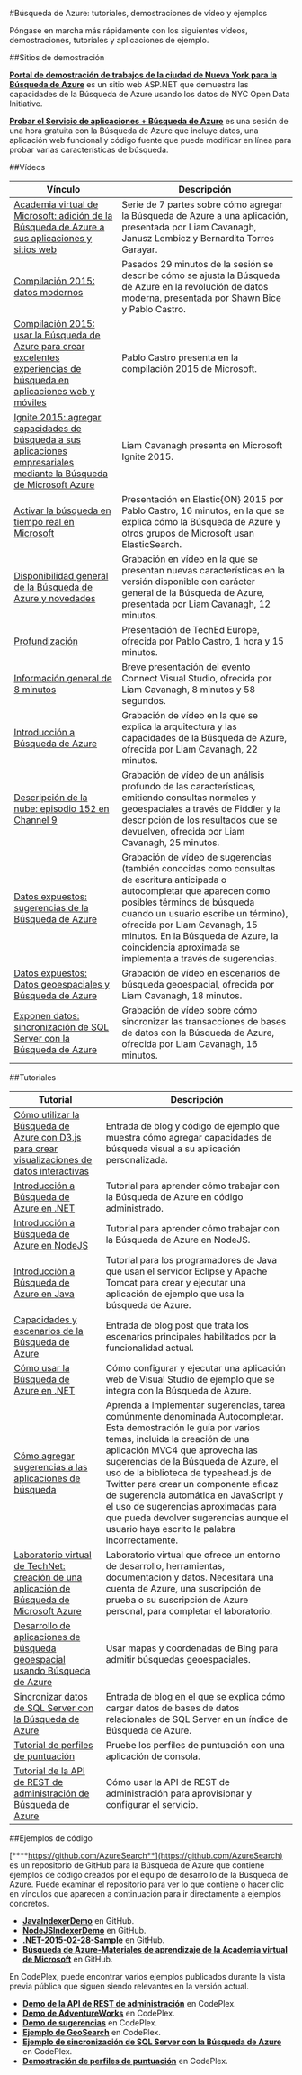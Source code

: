 <properties
	pageTitle="Vídeos, ejemplos y tutoriales en la Búsqueda de Azure"
	description="Busque todos los vídeos, ejemplos, demostraciones y tutoriales creados para la Búsqueda de Azure en una lista central."
	services="search"
	documentationCenter=""
	authors="HeidiSteen"
	manager="mblythe"
	editor=""
    tags="azure-portal"/>

<tags
	ms.service="search"
	ms.devlang="NA"
	ms.workload="search"
	ms.topic="article" 
	ms.tgt_pltfrm="na"
	ms.date="08/19/2015"
	ms.author="heidist"/>

#Búsqueda de Azure: tutoriales, demostraciones de vídeo y ejemplos

Póngase en marcha más rápidamente con los siguientes vídeos, demostraciones, tutoriales y aplicaciones de ejemplo.

##Sitios de demostración

[**Portal de demostración de trabajos de la ciudad de Nueva York para la Búsqueda de Azure**](http://aka.ms/azjobsdemo) es un sitio web ASP.NET que demuestra las capacidades de la Búsqueda de Azure usando los datos de NYC Open Data Initiative.

[**Probar el Servicio de aplicaciones + Búsqueda de Azure**](search-tryappservice.md) es una sesión de una hora gratuita con la Búsqueda de Azure que incluye datos, una aplicación web funcional y código fuente que puede modificar en línea para probar varias características de búsqueda.

##Vídeos

Vínculo|Descripción
----|-----------
[Academia virtual de Microsoft: adición de la Búsqueda de Azure a sus aplicaciones y sitios web](http://channel9.msdn.com/Series/Adding-Microsoft-Azure-Search-to-Your-Websites-and-Apps)|Serie de 7 partes sobre cómo agregar la Búsqueda de Azure a una aplicación, presentada por Liam Cavanagh, Janusz Lembicz y Bernardita Torres Garayar.
[Compilación 2015: datos modernos](http://channel9.msdn.com/Events/Build/2015/2-663)|Pasados 29 minutos de la sesión se describe cómo se ajusta la Búsqueda de Azure en la revolución de datos moderna, presentada por Shawn Bice y Pablo Castro.
[Compilación 2015: usar la Búsqueda de Azure para crear excelentes experiencias de búsqueda en aplicaciones web y móviles](http://channel9.msdn.com/Events/Build/2015/2-745)|Pablo Castro presenta en la compilación 2015 de Microsoft.
[Ignite 2015: agregar capacidades de búsqueda a sus aplicaciones empresariales mediante la Búsqueda de Microsoft Azure](http://channel9.msdn.com/Events/Ignite/2015/BRK2565)|Liam Cavanagh presenta en Microsoft Ignite 2015.
[Activar la búsqueda en tiempo real en Microsoft](https://www.elastic.co/elasticon/2015/sf/powering-real-time-search-at-microsoft)|Presentación en Elastic{ON} 2015 por Pablo Castro, 16 minutos, en la que se explica cómo la Búsqueda de Azure y otros grupos de Microsoft usan ElasticSearch.
[Disponibilidad general de la Búsqueda de Azure y novedades](http://channel9.msdn.com/Shows/Data-Exposed/Azure-Search-General-Availability-and-Whats-New)|Grabación en vídeo en la que se presentan nuevas características en la versión disponible con carácter general de la Búsqueda de Azure, presentada por Liam Cavanagh, 12 minutos.
[Profundización](http://channel9.msdn.com/events/TechEd/Europe/2014/DBI-B410)|Presentación de TechEd Europe, ofrecida por Pablo Castro, 1 hora y 15 minutos.
[Información general de 8 minutos](http://channel9.msdn.com/events/Visual-Studio/Connect-event-2014/421)|Breve presentación del evento Connect Visual Studio, ofrecida por Liam Cavanagh, 8 minutos y 58 segundos.
[Introducción a Búsqueda de Azure](http://go.microsoft.com/fwlink/?LinkId=511340)|Grabación de vídeo en la que se explica la arquitectura y las capacidades de la Búsqueda de Azure, ofrecida por Liam Cavanagh, 22 minutos.
[Descripción de la nube: episodio 152 en Channel 9](http://channel9.msdn.com/Shows/Cloud%20Cover/Cloud-Cover-152-Azure-Search-with-Liam-Cavanagh)|Grabación de vídeo de un análisis profundo de las características, emitiendo consultas normales y geoespaciales a través de Fiddler y la descripción de los resultados que se devuelven, ofrecida por Liam Cavanagh, 25 minutos.
[Datos expuestos: sugerencias de la Búsqueda de Azure](https://channel9.msdn.com/Shows/Data-Exposed/DataExposedAzureSearchSuggestions)|Grabación de vídeo de sugerencias (también conocidas como consultas de escritura anticipada o autocompletar que aparecen como posibles términos de búsqueda cuando un usuario escribe un término), ofrecida por Liam Cavanagh, 15 minutos. En la Búsqueda de Azure, la coincidencia aproximada se implementa a través de sugerencias.
[Datos expuestos: Datos geoespaciales y Búsqueda de Azure](http://channel9.msdn.com/Shows/Data-Exposed/Azure-Search-and-Geospatial-Data)|Grabación de vídeo en escenarios de búsqueda geoespacial, ofrecida por Liam Cavanagh, 18 minutos.
[Exponen datos: sincronización de SQL Server con la Búsqueda de Azure](http://channel9.msdn.com/Shows/Data-Exposed/SQL-Server-to-Azure-Search-Synchronization)|Grabación de vídeo sobre cómo sincronizar las transacciones de bases de datos con la Búsqueda de Azure, ofrecida por Liam Cavanagh, 16 minutos.

##Tutoriales

Tutorial|Descripción
-----------|-----------
[Cómo utilizar la Búsqueda de Azure con D3.js para crear visualizaciones de datos interactivas](https://azure.microsoft.com/blog/2015/07/14/how-to-use-azure-search-with-d3-js-to-build-interactive-data-visualizations/)|Entrada de blog y código de ejemplo que muestra cómo agregar capacidades de búsqueda visual a su aplicación personalizada.
[Introducción a Búsqueda de Azure en .NET](search-get-started-dotnet.md)|Tutorial para aprender cómo trabajar con la Búsqueda de Azure en código administrado.
[Introducción a Búsqueda de Azure en NodeJS](search-get-started-nodejs.md)|Tutorial para aprender cómo trabajar con la Búsqueda de Azure en NodeJS.
[Introducción a Búsqueda de Azure en Java](search-get-started-java.md)|Tutorial para los programadores de Java que usan el servidor Eclipse y Apache Tomcat para crear y ejecutar una aplicación de ejemplo que usa la búsqueda de Azure.
[Capacidades y escenarios de la Búsqueda de Azure](http://azure.microsoft.com/blog/2014/08/28/azure-search-scenarios-and-capabilities/)|Entrada de blog post que trata los escenarios principales habilitados por la funcionalidad actual.
[Cómo usar la Búsqueda de Azure en .NET](search-howto-dotnet-sdk.md)|Cómo configurar y ejecutar una aplicación web de Visual Studio de ejemplo que se integra con la Búsqueda de Azure.
[Cómo agregar sugerencias a las aplicaciones de búsqueda](http://azure.microsoft.com/blog/2015/01/20/azure-search-how-to-add-suggestions-auto-complete-to-your-search-applications/)|Aprenda a implementar sugerencias, tarea comúnmente denominada Autocompletar. Esta demostración le guía por varios temas, incluida la creación de una aplicación MVC4 que aprovecha las sugerencias de la Búsqueda de Azure, el uso de la biblioteca de typeahead.js de Twitter para crear un componente eficaz de sugerencia automática en JavaScript y el uso de sugerencias aproximadas para que pueda devolver sugerencias aunque el usuario haya escrito la palabra incorrectamente.
[Laboratorio virtual de TechNet: creación de una aplicación de Búsqueda de Microsoft Azure](http://go.microsoft.com/?linkid=9874663)|Laboratorio virtual que ofrece un entorno de desarrollo, herramientas, documentación y datos. Necesitará una cuenta de Azure, una suscripción de prueba o su suscripción de Azure personal, para completar el laboratorio.
[Desarrollo de aplicaciones de búsqueda geoespacial usando Búsqueda de Azure](search-create-geospatial.md)|Usar mapas y coordenadas de Bing para admitir búsquedas geoespaciales.
[Sincronizar datos de SQL Server con la Búsqueda de Azure](http://azure.microsoft.com/blog/2014/11/10/how-to-sync-sql-server-data-with-azure-search/)|Entrada de blog en el que se explica cómo cargar datos de bases de datos relacionales de SQL Server en un índice de Búsqueda de Azure.
[Tutorial de perfiles de puntuación](search-get-started-scoring-profiles.md)|Pruebe los perfiles de puntuación con una aplicación de consola.
[Tutorial de la API de REST de administración de Búsqueda de Azure](search-get-started-management-api.md)|Cómo usar la API de REST de administración para aprovisionar y configurar el servicio.

##Ejemplos de código

[****https://github.com/AzureSearch**](https://github.com/AzureSearch) es un repositorio de GitHub para la Búsqueda de Azure que contiene ejemplos de código creados por el equipo de desarrollo de la Búsqueda de Azure. Puede examinar el repositorio para ver lo que contiene o hacer clic en vínculos que aparecen a continuación para ir directamente a ejemplos concretos.

- [**JavaIndexerDemo**](https://github.com/AzureSearch/AzureSearchJavaIndexerDemo) en GitHub.
- [**NodeJSIndexerDemo**](https://github.com/AzureSearch/AzureSearchNodeJSIndexerDemo) en GitHub.
- [**.NET-2015-02-28-Sample**](https://github.com/AzureSearch/.NET-2015-02-28-Sample) en GitHub.
- [**Búsqueda de Azure-Materiales de aprendizaje de la Academia virtual de Microsoft**](https://github.com/MicrosoftLearning/AzureSearch-MVA) en GitHub.

En CodePlex, puede encontrar varios ejemplos publicados durante la vista previa pública que siguen siendo relevantes en la versión actual.

- [**Demo de la API de REST de administración**](https://azuresearchmgmtapi.codeplex.com/) en CodePlex.
- [**Demo de AdventureWorks**](https://azuresearchadventureworksdemo.codeplex.com/) en CodePlex.
- [**Demo de sugerencias**](https://azsearchsuggestions.codeplex.com/SourceControl/latest) en CodePlex.
- [**Ejemplo de GeoSearch**](https://azuresearchgeospatial.codeplex.com/) en CodePlex.
- [**Ejemplo de sincronización de SQL Server con la Búsqueda de Azure**](http://sqlserver2azuresearch.codeplex.com/) en CodePlex.
- [**Demostración de perfiles de puntuación**](https://azuresearchscoringprofiles.codeplex.com/) en CodePlex.

<!---HONumber=August15_HO8-->